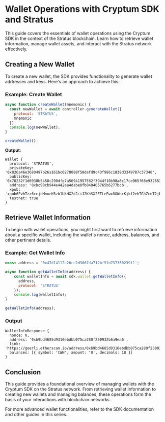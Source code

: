# Wallet Operations with Cryptum SDK and Stratus

This guide covers the essentials of wallet operations using the Cryptum SDK in the context of the Stratus blockchain. Learn how to retrieve wallet information, manage wallet assets, and interact with the Stratus network effectively.

## Creating a New Wallet

To create a new wallet, the SDK provides functionality to generate wallet addresses and keys. Here's an approach to achieve this:

### Example: Create Wallet

```javascript
async function createWallet(mnemonic) {
  const newWallet = await controller.generateWallet({
    protocol: 'STRATUS',
    mnemonic
  });
  console.log(newWallet);
}

createWallet();
```

**Output**:

```plaintext
Wallet {
  protocol: 'STRATUS',
  privateKey: '0x826a46e3680497b26a161bc0278008f50dafd9c43f986c1838d3349787c37340',
  publicKey: '0x78232f1d6930b5458c290dfe7a56941957582f3944f10b98a8c17ce965f68e9325532ee0e414356fcd7cb6907912985a586a770c5b588b99b48b987550c4c4ec',
  address: '0xbc98cb944e442aa4dabe8fb040405765b6277bcb',
  xpub: 'xpub6EvhTzz6ccjcMmueH3zb1UkHX2dJiiJ2KhSX2FTLeEwx8GWncKjkf2ehTGhZcnT2jbLcuf4UEftRMgraiGp1YDTWW16yPy1MUM156dZmtgA',
  testnet: true
}
```

## Retrieve Wallet Information

To begin with wallet operations, you might first want to retrieve information about a specific wallet, including the wallet's nonce, address, balances, and other pertinent details.

### Example: Get Wallet Info

```javascript
const address = '0x47d14112e26ce2d3067da712bf51d737350239f1';

async function getWalletInfo(address) {
    const walletInfo = await sdk.wallet.getWalletInfo({ 
      address, 
      protocol: 'STRATUS' 
    });
    console.log(walletInfo);
}

getWalletInfo(address);
```

### Output

```plaintext
WalletInfoResponse {
  nonce: 0,
  address: '0xb9bd4685d9316ebdbb075ca280f250932b6a9ea6',
  link: 'https://goerli.etherscan.io/address/0xb9bd4685d9316ebdbb075ca280f250932b6a9ea6',
  balances: [{ symbol: 'CWN', amount: '0', decimals: 18 }]
}
```

## Conclusion

This guide provides a foundational overview of managing wallets with the Cryptum SDK on the Stratus network. From retrieving wallet information to creating new wallets and managing balances, these operations form the basis of your interactions with blockchain networks.

For more advanced wallet functionalities, refer to the SDK documentation and other guides in this series.
